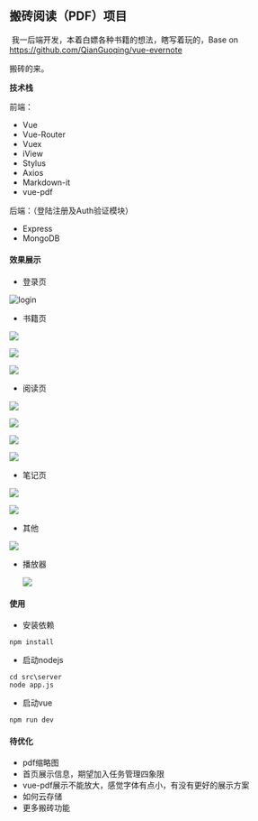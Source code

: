 ## 搬砖阅读（PDF）项目

​	我一后端开发，本着白嫖各种书籍的想法，瞎写着玩的，Base on  https://github.com/QianGuoqing/vue-evernote

搬砖的来。

**技术栈**

前端：

- Vue
- Vue-Router
- Vuex
- iView
- Stylus
- Axios
- Markdown-it
- vue-pdf

后端：（登陆注册及Auth验证模块）

- Express
- MongoDB



#### 效果展示

- 登录页

![login](images/login.png)



- 书籍页

![](images/bookList.png)

![](images/bookType.png)

![](images/bookImport.png)

- 阅读页

![](images/pdf1.png)

![](images/pdf2.png)

![](images/pdf3.png)

![](images/pdf4.png)

- 笔记页

![](images/art1.png)

![](images/art2.png)

- 其他

![](images/other1.png)

- 播放器

  ![](images/music.png)

#### 使用

- 安装依赖

```
npm install
```

- 启动nodejs

```
cd src\server
node app.js
```

- 启动vue

```shell
npm run dev
```



#### 待优化

- pdf缩略图
- 首页展示信息，期望加入任务管理四象限
- vue-pdf展示不能放大，感觉字体有点小，有没有更好的展示方案
- 如何云存储
- 更多搬砖功能
